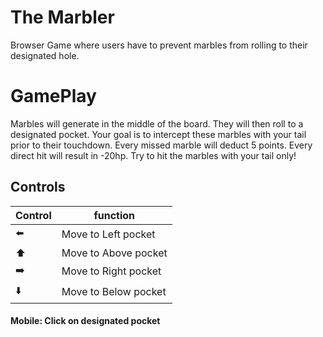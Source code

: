 # The Marbler

Browser Game where users have to prevent marbles from rolling to their designated hole.

# GamePlay

Marbles will generate in the middle of the board. They will then roll to a designated pocket. Your goal is to intercept these marbles with your tail prior to their touchdown. Every missed marble will deduct 5 points. Every direct hit will result in -20hp. Try to hit the marbles with your tail only!

## Controls

| Control | function             |
| ------- | -------------------- |
| ⬅️      | Move to Left pocket  |
| ⬆️      | Move to Above pocket |
| ➡️      | Move to Right pocket |
| ⬇️      | Move to Below pocket |

#### Mobile: Click on designated pocket
